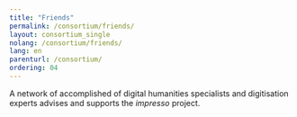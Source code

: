 ```yaml
---
title: "Friends"
permalink: /consortium/friends/
layout: consortium_single
nolang: /consortium/friends/
lang: en
parenturl: /consortium/
ordering: 04
---
```


A network of accomplished of digital humanities specialists and digitisation experts advises and supports the *impresso* project.
